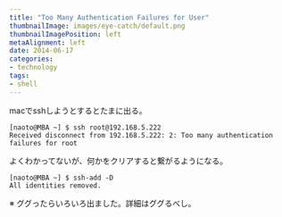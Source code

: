 ```yaml
---
title: "Too Many Authentication Failures for User"
thumbnailImage: images/eye-catch/default.png
thumbnailImagePosition: left
metaAlignment: left
date: 2014-06-17
categories:
- technology
tags:
- shell
---
```


macでsshしようとするとたまに出る。

```
[naoto@MBA ~] $ ssh root@192.168.5.222
Received disconnect from 192.168.5.222: 2: Too many authentication failures for root
```

<!--more-->

よくわかってないが、何かをクリアすると繋がるようになる。

```
[naoto@MBA ~] $ ssh-add -D
All identities removed.
```

※ ググったらいろいろ出ました。詳細はググるべし。
